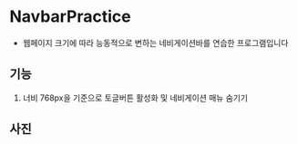 # NavbarPractice
- 웹페이지 크기에 따라 능동적으로 변하는 네비게이션바를 연습한 프로그램입니다

## 기능
1. 너비 768px을 기준으로 토글버튼 활성화 및 네비게이션 매뉴 숨기기


## 사진
